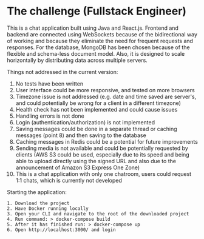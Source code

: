 # The challenge (Fullstack Engineer)

This is a chat application built using Java and React.js.
Frontend and backend are connected using WebSockets because of the bidirectional way of working and because they eliminate the need for frequent requests and responses.
For the database, MongoDB has been chosen because of the flexible and schema-less document model. Also, it is designed to scale horizontally by distributing data across multiple servers. 

Things not addressed in the current version:

1. No tests have been written
2. User interface could be more responsive, and tested on more browsers
3. Timezone issue is not addressed (e.g. date and time saved are server's, and could potentially be wrong for a client in a different timezone)
4. Health check has not been implemented and could cause issues
5. Handling errors is not done
6. Login (authentication/authorization) is not implemented
7. Saving messages could be done in a separate thread or caching messages (point 8) and then saving to the database
8. Caching messages in Redis could be a potential for future improvements
9. Sending media is not available and could be potentially requested by clients (AWS S3 could be used, especially due to its speed and being able to upload directly using the signed URL and also due to the announcement of Amazon S3 Express One Zone)
10. This is a chat application with only one chatroom, users could request 1:1 chats, which is currently not developed


Starting the application:

```
1. Download the project
2. Have Docker running locally
3. Open your CLI and navigate to the root of the downloaded project
4. Run command: > docker-compose build
5. After it has finished run: > docker-compose up
6. Open http://localhost:3000/ and login

```

